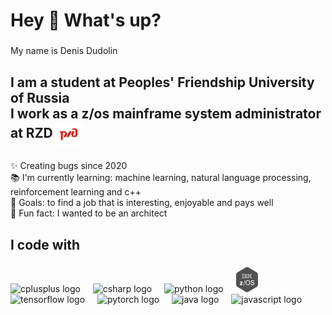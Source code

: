 <h1 align="left">Hey 👋 What's up?</h1>

###

<p align="left">My name is Denis Dudolin</p>

###

<h2 align="left">I am a student at Peoples' Friendship University of Russia<br>I work as a z/os mainframe system administrator at RZD <img src="./media/rzd.png" width="40" height="40" style="vertical-align: middle;"> </h2>

###

<p align="left">✨ Creating bugs since 2020<br>📚 I'm currently learning: machine learning, natural language processing, reinforcement learning and c++<br>🎯 Goals: to find a job that is interesting, enjoyable and pays well<br>🎲 Fun fact: I wanted to be an architect</p>

###

<h2 align="left">I code with</h2>

###

<div align="left">
  <img src="https://cdn.jsdelivr.net/gh/devicons/devicon/icons/cplusplus/cplusplus-original.svg" height="40" alt="cplusplus logo"  />
  <img width="12" />
  <img src="https://cdn.jsdelivr.net/gh/devicons/devicon/icons/csharp/csharp-original.svg" height="40" alt="csharp logo"  />
  <img width="12" />
  <img src="https://cdn.jsdelivr.net/gh/devicons/devicon/icons/python/python-original.svg" height="40" alt="python logo"  />
  <img width="12" />
  <img src="./media/zos.png" height="40" alt="z/OS logo" title="IBM z/OS" />
  <img width="12" />
  <img src="https://cdn.jsdelivr.net/gh/devicons/devicon/icons/tensorflow/tensorflow-original.svg" height="40" alt="tensorflow logo"  />
  <img width="12" />
  <img src="https://cdn.jsdelivr.net/gh/devicons/devicon/icons/pytorch/pytorch-original.svg" height="40" alt="pytorch logo"  />
  <img width="12" />
  <img src="https://cdn.jsdelivr.net/gh/devicons/devicon/icons/java/java-original.svg" height="40" alt="java logo"  />
  <img width="12" />
  <img src="https://cdn.jsdelivr.net/gh/devicons/devicon/icons/javascript/javascript-original.svg" height="40" alt="javascript logo"  />
</div>